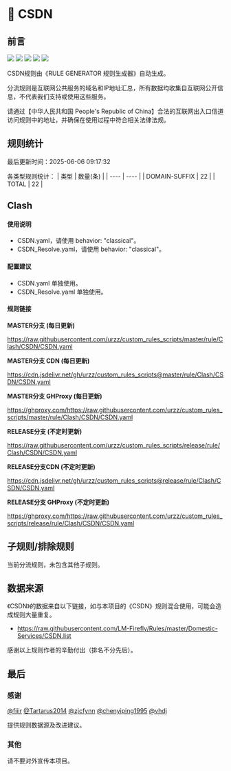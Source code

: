 # 🧸 CSDN

## 前言

![](https://shields.io/badge/-移除重复规则-ff69b4) ![](https://shields.io/badge/-DOMAIN与DOMAIN--SUFFIX合并-green) ![](https://shields.io/badge/-DOMAIN--SUFFIX间合并-critical) ![](https://shields.io/badge/-DOMAIN--SUFFIX与DOMAIN--KEYWORD合并-blue) ![](https://shields.io/badge/-IP--CIDR(6)合并-blueviolet) 

CSDN规则由《RULE GENERATOR 规则生成器》自动生成。

分流规则是互联网公共服务的域名和IP地址汇总，所有数据均收集自互联网公开信息，不代表我们支持或使用这些服务。

请通过【中华人民共和国 People's Republic of China】合法的互联网出入口信道访问规则中的地址，并确保在使用过程中符合相关法律法规。

## 规则统计

最后更新时间：2025-06-06 09:17:32

各类型规则统计：
| 类型 | 数量(条)  | 
| ---- | ----  |
| DOMAIN-SUFFIX | 22  | 
| TOTAL | 22  | 


## Clash 

#### 使用说明
- CSDN.yaml，请使用 behavior: "classical"。
- CSDN_Resolve.yaml，请使用 behavior: "classical"。

#### 配置建议
- CSDN.yaml 单独使用。
- CSDN_Resolve.yaml 单独使用。

#### 规则链接
**MASTER分支 (每日更新)**

https://raw.githubusercontent.com/urzz/custom_rules_scripts/master/rule/Clash/CSDN/CSDN.yaml

**MASTER分支 CDN (每日更新)**

https://cdn.jsdelivr.net/gh/urzz/custom_rules_scripts@master/rule/Clash/CSDN/CSDN.yaml

**MASTER分支 GHProxy (每日更新)**

https://ghproxy.com/https://raw.githubusercontent.com/urzz/custom_rules_scripts/master/rule/Clash/CSDN/CSDN.yaml

**RELEASE分支 (不定时更新)**

https://raw.githubusercontent.com/urzz/custom_rules_scripts/release/rule/Clash/CSDN/CSDN.yaml

**RELEASE分支CDN (不定时更新)**

https://cdn.jsdelivr.net/gh/urzz/custom_rules_scripts@release/rule/Clash/CSDN/CSDN.yaml

**RELEASE分支 GHProxy (不定时更新)**

https://ghproxy.com/https://raw.githubusercontent.com/urzz/custom_rules_scripts/release/rule/Clash/CSDN/CSDN.yaml

## 子规则/排除规则


当前分流规则，未包含其他子规则。

## 数据来源

《CSDN》的数据来自以下链接，如与本项目的《CSDN》规则混合使用，可能会造成规则大量重复。

- https://raw.githubusercontent.com/LM-Firefly/Rules/master/Domestic-Services/CSDN.list


感谢以上规则作者的辛勤付出（排名不分先后）。

## 最后

### 感谢

[@fiiir](https://github.com/fiiir) [@Tartarus2014](https://github.com/Tartarus2014) [@zjcfynn](https://github.com/zjcfynn) [@chenyiping1995](https://github.com/chenyiping1995) [@vhdj](https://github.com/vhdj)

提供规则数据源及改进建议。

### 其他

请不要对外宣传本项目。